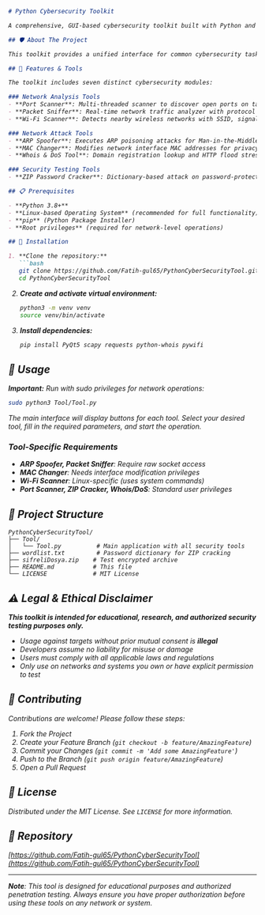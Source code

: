 <cite/>

```markdown
# Python Cybersecurity Toolkit

A comprehensive, GUI-based cybersecurity toolkit built with Python and PyQt5. This project consolidates essential tools for network analysis, penetration testing, and educational purposes into a single, user-friendly interface.

## 🛡️ About The Project

This toolkit provides a unified interface for common cybersecurity tasks, making complex network operations accessible for security professionals, students, and enthusiasts. Each tool is designed as a modular component within a single application, leveraging powerful libraries like Scapy, Requests, and PyQt5.

## 🔧 Features & Tools

The toolkit includes seven distinct cybersecurity modules:

### Network Analysis Tools
- **Port Scanner**: Multi-threaded scanner to discover open ports on target IPs
- **Packet Sniffer**: Real-time network traffic analyzer with protocol filtering (TCP, ICMP, etc.)
- **Wi-Fi Scanner**: Detects nearby wireless networks with SSID, signal strength, and security protocols

### Network Attack Tools
- **ARP Spoofer**: Executes ARP poisoning attacks for Man-in-the-Middle (MITM) scenarios
- **MAC Changer**: Modifies network interface MAC addresses for privacy or bypass filters
- **Whois & DoS Tool**: Domain registration lookup and HTTP flood stress testing

### Security Testing Tools
- **ZIP Password Cracker**: Dictionary-based attack on password-protected ZIP archives

## 📋 Prerequisites

- **Python 3.8+**
- **Linux-based Operating System** (recommended for full functionality)
- **pip** (Python Package Installer)
- **Root privileges** (required for network-level operations)

## 🚀 Installation

1. **Clone the repository:**
   ```bash
   git clone https://github.com/Fatih-gul65/PythonCyberSecurityTool.git
   cd PythonCyberSecurityTool
   ```

2. **Create and activate virtual environment:**
   ```bash
   python3 -m venv venv
   source venv/bin/activate
   ```

3. **Install dependencies:**
   ```bash
   pip install PyQt5 scapy requests python-whois pywifi
   ```

## 🎯 Usage

**Important:** Run with sudo privileges for network operations:

```bash
sudo python3 Tool/Tool.py
```

The main interface will display buttons for each tool. Select your desired tool, fill in the required parameters, and start the operation.

### Tool-Specific Requirements

- **ARP Spoofer, Packet Sniffer**: Require raw socket access
- **MAC Changer**: Needs interface modification privileges  
- **Wi-Fi Scanner**: Linux-specific (uses system commands)
- **Port Scanner, ZIP Cracker, Whois/DoS**: Standard user privileges

## 📁 Project Structure

```
PythonCyberSecurityTool/
├── Tool/
│   └── Tool.py          # Main application with all security tools
├── wordlist.txt         # Password dictionary for ZIP cracking
├── sifreliDosya.zip    # Test encrypted archive
├── README.md           # This file
└── LICENSE             # MIT License
```

## ⚠️ Legal & Ethical Disclaimer

**This toolkit is intended for educational, research, and authorized security testing purposes only.**

- Usage against targets without prior mutual consent is **illegal**
- Developers assume no liability for misuse or damage
- Users must comply with all applicable laws and regulations
- Only use on networks and systems you own or have explicit permission to test

## 🤝 Contributing

Contributions are welcome! Please follow these steps:

1. Fork the Project
2. Create your Feature Branch (`git checkout -b feature/AmazingFeature`)
3. Commit your Changes (`git commit -m 'Add some AmazingFeature'`)
4. Push to the Branch (`git push origin feature/AmazingFeature`)
5. Open a Pull Request

## 📄 License

Distributed under the MIT License. See `LICENSE` for more information.

## 🔗 Repository

[https://github.com/Fatih-gul65/PythonCyberSecurityTool](https://github.com/Fatih-gul65/PythonCyberSecurityTool)

---

**Note**: This tool is designed for educational purposes and authorized penetration testing. Always ensure you have proper authorization before using these tools on any network or system.
```
